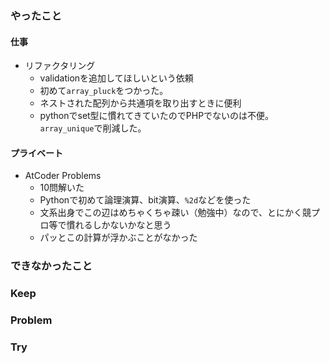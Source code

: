 ### やったこと

#### 仕事

- リファクタリング
  - validationを追加してほしいという依頼
  - 初めて`array_pluck`をつかった。
  - ネストされた配列から共通項を取り出すときに便利
  - pythonでset型に慣れてきていたのでPHPでないのは不便。`array_unique`で削減した。

#### プライベート

- AtCoder Problems
  - 10問解いた
  - Pythonで初めて論理演算、bit演算、`%2d`などを使った
  - 文系出身でこの辺はめちゃくちゃ疎い（勉強中）なので、とにかく競プロ等で慣れるしかないかなと思う
  - パッとこの計算が浮かぶことがなかった

### できなかったこと



### Keep



### Problem



### Try
